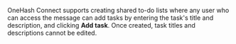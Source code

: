 OneHash Connect supports creating shared to-do lists where any user who can access the
message can add tasks by entering the task's title and description, and clicking
**Add task**. Once created, task titles and descriptions cannot be edited.
